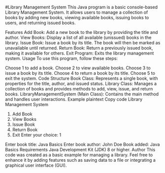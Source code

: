 #Library Management System
This Java program is a basic console-based Library Management System. It allows users to manage a collection of books by adding new books, viewing available books, issuing books to users, and returning issued books.

Features
Add Book: Add a new book to the library by providing the title and author.
View Books: Display a list of all available (unissued) books in the library.
Issue Book: Issue a book by its title. The book will then be marked as unavailable until returned.
Return Book: Return a previously issued book, making it available for others.
Exit Program: Exits the library management system.
Usage
To use this program, follow these steps:

Choose 1 to add a book.
Choose 2 to view available books.
Choose 3 to issue a book by its title.
Choose 4 to return a book by its title.
Choose 5 to exit the system.
Code Structure
Book Class: Represents a single book, with properties for the title, author, and issued status.
Library Class: Manages a collection of books and provides methods to add, view, issue, and return books.
LibraryManagementSystem (Main Class): Contains the main method and handles user interactions.
Example
plaintext
Copy code
Library Management System
1. Add Book
2. View Books
3. Issue Book
4. Return Book
5. Exit
Enter your choice: 1

Enter book title: Java Basics
Enter book author: John Doe
Book added: Java Basics
Requirements
Java Development Kit (JDK) 8 or higher.
Author
This code was created as a basic example for managing a library. Feel free to enhance it by adding features such as saving data to a file or integrating a graphical user interface (GUI).